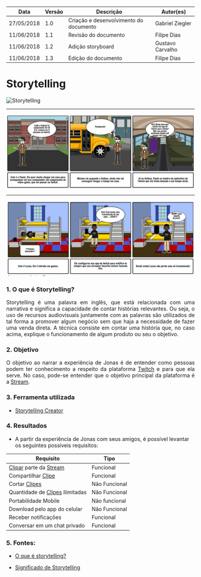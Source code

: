 |Data|Versão|Descrição|Autor(es)|
|--|--|--|--|
|27/05/2018|1.0|Criação e desenvolvimento do documento|Gabriel Ziegler|
|11/06/2018|1.1|Revisão do documento|Filipe Dias|
|11/06/2018|1.2|Adição storyboard|Gustavo Carvalho|
|11/06/2018|1.3|Edição do documento|Filipe Dias|

# Storytelling

![Storytelling](https://raw.githubusercontent.com/gabrielziegler3/Requisitos-2018-1/master/imagens/Storytelling/storytelling-jonas.png)

_____

![Storytelling-portabilidade](./images/storytelling/storytelling-portabilidade.png)

_____

![Storytelling-notificações](./images/storytelling/storytelling-notificações.png)

### 1. O que é Storytelling?

<p align=justify>
Storytelling é uma palavra em inglês, que está relacionada com uma narrativa e significa a capacidade de contar histórias relevantes. Ou seja, o uso de recursos audiovisuais juntamente com as palavras são utilizados de tal forma a promover algum negócio sem que haja a necessidade de fazer uma venda direta. A técnica consiste em contar uma história que, no caso acima, explique o funcionamento de algum produto ou seu o objetivo. 
</p>

### 2. Objetivo

<p align=justify>
O objetivo ao narrar a experiência de Jonas é de entender como pessoas podem ter conhecimento a respeito da plataforma <a href="https://github.com/gabrielziegler3/Requisitos-2018-1/wiki/Twitch">Twitch</a> e para que ela serve. No caso, pode-se entender que o objetivo principal da plataforma é a <a href="https://github.com/gabrielziegler3/Requisitos-2018-1/wiki/Stream">Stream</a>.
</p>

### 3. Ferramenta utilizada

* [Storytelling Creator](https://www.storyboardthat.com/storyboard-creator)

### 4. Resultados

* A partir da experiência de Jonas com seus amigos, é possível levantar os seguintes possíveis requisitos:

|Requisito|Tipo|
|----|----|
|[Clipar](https://github.com/gabrielziegler3/Requisitos-2018-1/wiki/Clipes) parte da [Stream](https://github.com/gabrielziegler3/Requisitos-2018-1/wiki/Stream)|Funcional|
|Compartilhar [Clipe](https://github.com/gabrielziegler3/Requisitos-2018-1/wiki/Clipes)|Funcional|
|Cortar [Clipes](https://github.com/gabrielziegler3/Requisitos-2018-1/wiki/Clipes)|Não Funcional|
|Quantidade de [Clipes](https://github.com/gabrielziegler3/Requisitos-2018-1/wiki/Clipes) ilimitadas|Não Funcional|
|Portabilidade Mobile|Não funcional|
|Download pelo app do celular|Não Funcional|
|Receber notificações|Funcional|
|Conversar em um chat privado|Funcional|


### 5. Fontes:
* [O que é storytelling?](https://novaescolademarketing.com.br/marketing/o-que-e-storytelling/)

* [Significado de Storytelling](https://www.significados.com.br/storytelling/)


